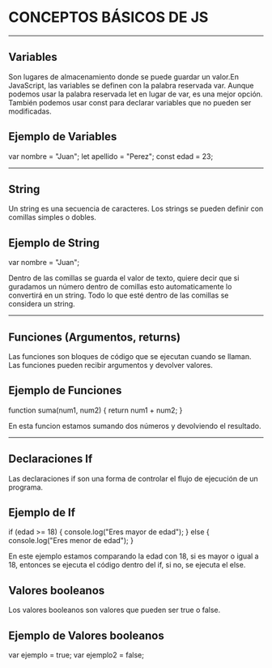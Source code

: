 # CONCEPTOS BÁSICOS DE JS

---
## Variables
Son lugares de almacenamiento donde se puede guardar un valor.En JavaScript, las variables se definen con la palabra reservada var. Aunque podemos usar la palabra reservada let en lugar de var, es una mejor opción. También podemos usar const para declarar variables que no pueden ser modificadas.

## Ejemplo de Variables
var nombre = "Juan";
let apellido = "Perez";
const edad = 23;

---
## String
Un string es una secuencia de caracteres. Los strings se pueden definir con comillas simples o dobles.

## Ejemplo de String
var nombre = "Juan";

Dentro de las comillas se guarda el valor de texto, quiere decir que si guradamos un número dentro de comillas esto automaticamente lo convertirá en un string. Todo lo que esté dentro de las comillas se considera un string.

---
## Funciones (Argumentos, returns)
Las funciones son bloques de código que se ejecutan cuando se llaman. Las funciones pueden recibir argumentos y devolver valores.

## Ejemplo de Funciones
function suma(num1, num2) {
  return num1 + num2;
}

En esta funcion estamos sumando dos números y devolviendo el resultado.

---
## Declaraciones If
Las declaraciones if son una forma de controlar el flujo de ejecución de un programa.

## Ejemplo de If
if (edad >= 18) {
  console.log("Eres mayor de edad");
} else {
  console.log("Eres menor de edad");
}

En este ejemplo estamos comparando la edad con 18, si es mayor o igual a 18, entonces se ejecuta el código dentro del if, si no, se ejecuta el else.

## Valores booleanos
Los valores booleanos son valores que pueden ser true o false.

## Ejemplo de Valores booleanos
var ejemplo = true;
var ejemplo2 = false;

